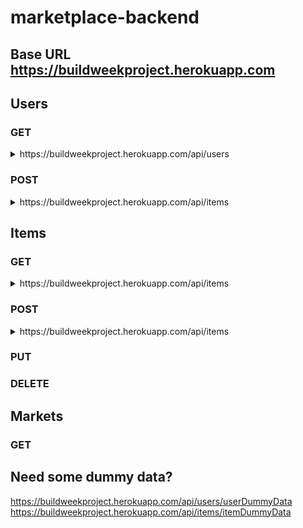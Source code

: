 # marketplace-backend

## Base URL https://buildweekproject.herokuapp.com

## Users

### GET

<details>
    <summary>https://buildweekproject.herokuapp.com/api/users</summary>

    You will recieve an array of user objects.

    Example Result:

    [
      { 
        username: 'harry',
        password: '1234',
        user_picture: 'https://upload.wikimedia.org/wikipedia/en/d/d7/Harry_Potter_character_poster.jpg',
        "created_at": "2021-07-25T23:36:57.454Z",
        "updated_at": "2021-07-25T23:36:57.454Z"
      },
      { 
        username: 'hermione',
        password: '1234',
        user_picture: 'https://static.wikia.nocookie.net/characters/images/a/a5/Latest_%2810%29.jpg/revision/latest?cb=20141230074301',
        "created_at": "2021-07-25T23:36:57.454Z",
        "updated_at": "2021-07-25T23:36:57.454Z"
      }
    ]
    
</details>

### POST
<details>
    <summary>https://buildweekproject.herokuapp.com/api/items</summary>

    Body Requirements:

    username (string) (required)
    password (string) (required)
    user_picture (string) (optional)

</details>


## Items

### GET
<details>
    <summary>https://buildweekproject.herokuapp.com/api/items</summary>

    You will recieve an array of item objects.

    Example Result:

    [
        {
            item_id: 1,
            item_name: 'Eggs',
            item_category: 'Animal Products',
            item_price: 2,
            item_description: 'Fresh, organic, cage-free eggs',
        },
        {
            item_id: 2,
            item_name: 'Ham',
            item_category: 'Animal Products',
            item_price: 8.50,
            item_description: 'Fresh, organic, cage-free ham',
        }
    ]

</details>

### POST

<details>
    <summary>https://buildweekproject.herokuapp.com/api/items</summary>

    Body Requirements:

    item_name (string) (required)
    item_category (string) (required)
    item_price (float) (required)
    item_description (string) (required)

</details>

### PUT

### DELETE

## Markets

### GET

## Need some dummy data?

https://buildweekproject.herokuapp.com/api/users/userDummyData
https://buildweekproject.herokuapp.com/api/items/itemDummyData
